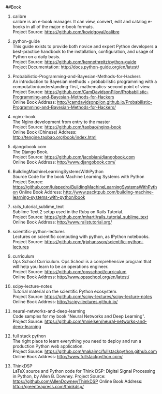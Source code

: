 ##Book

1. calibre  
calibre is an e-book manager. It can view, convert, edit and catalog e-books in all of the major e-book formats.   
Project Source: https://github.com/kovidgoyal/calibre

1. python-guide  
This guide exists to provide both novice and expert Python developers a best-practice handbook to the installation, configuration, and usage of Python on a daily basis.  
Project Source: https://github.com/kennethreitz/python-guide  
Project Documentation: http://docs.python-guide.org/en/latest/

1. Probabilistic-Programming-and-Bayesian-Methods-for-Hackers  
An introduction to Bayesian methods + probabilistic programming with a computation/understanding-first, mathematics-second point of view.  
Project Source: https://github.com/CamDavidsonPilon/Probabilistic-Programming-and-Bayesian-Methods-for-Hackers  
Online Book Address: http://camdavidsonpilon.github.io/Probabilistic-Programming-and-Bayesian-Methods-for-Hackers/

1. nginx-book  
The Nginx development from entry to the master  
Project Source: https://github.com/taobao/nginx-book  
Online Book (Chinese) Address: http://tengine.taobao.org/book/index.html

1. djangobook.com  
The Django Book.  
Project Source: https://github.com/jacobian/djangobook.com  
Online Book Address: http://www.djangobook.com/

1. BuildingMachineLearningSystemsWithPython  
Source Code for the book Machine Learning Systems with Python   
Project Source: https://github.com/luispedro/BuildingMachineLearningSystemsWithPython
Online Book Address: http://www.packtpub.com/building-machine-learning-systems-with-python/book 

1. rails_tutorial_sublime_text  
Sublime Text 2 setup used in the Ruby on Rails Tutorial.   
Project Source: https://github.com/mhartl/rails_tutorial_sublime_text   
Online Book Address: http://www.railstutorial.org/   

1. scientific-python-lectures   
Lectures on scientific computing with python, as IPython notebooks.    
Project Source: https://github.com/jrjohansson/scientific-python-lectures   

1. curriculum   
Ops School Curriculum. Ops School is a comprehensive program that will help you learn to be an operations engineer.       
Project Source: https://github.com/opsschool/curriculum    
Online Book Address: http://www.opsschool.org/en/latest/ 

1. scipy-lecture-notes   
Tutorial material on the scientific Python ecosystem.   
Project Source: https://github.com/scipy-lectures/scipy-lecture-notes   
Online Book Address: http://scipy-lectures.github.io/   

1. neural-networks-and-deep-learning     
Code samples for my book "Neural Networks and Deep Learning".    
Project Source: https://github.com/mnielsen/neural-networks-and-deep-learning  

1. full stack python  
The right place to learn everything you need to deploy and run a production Python web application.  
Project Source: https://github.com/makaimc/fullstackpython.github.com  
Online Book Address: http://www.fullstackpython.com/

1. ThinkDSP  
LaTeX source and Python code for Think DSP: Digital Signal Processing in Python, by Allen B. Downey.
Project Source: https://github.com/AllenDowney/ThinkDSP
Online Book Address: http://greenteapress.com/thinkdsp/  
